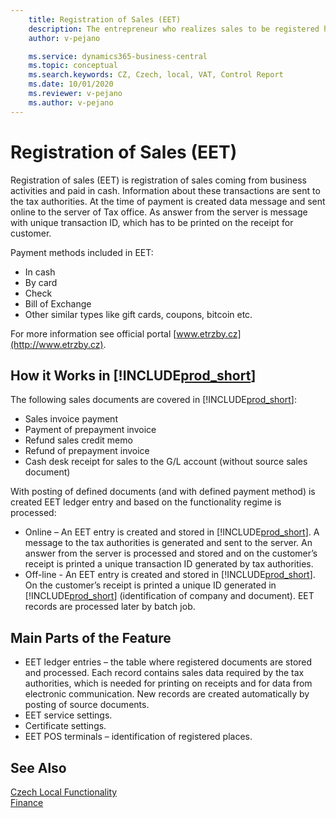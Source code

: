 ```yaml
---
    title: Registration of Sales (EET)
    description: The entrepreneur who realizes sales to be registered has the obligation to register sales. A sale to be registered is a payment in cash, by card, or by similar means, which entails a business income and which is not exempt from registration.
    author: v-pejano

    ms.service: dynamics365-business-central
    ms.topic: conceptual
    ms.search.keywords: CZ, Czech, local, VAT, Control Report
    ms.date: 10/01/2020
    ms.reviewer: v-pejano
    ms.author: v-pejano
---
```


# Registration of Sales (EET)

Registration of sales (EET) is registration of sales coming from business activities and paid in cash. Information about these transactions are sent to the tax authorities. At the time of payment is created data message and sent online to the server of Tax office. As answer from the server is message with unique transaction ID, which has to be printed on the receipt for customer.

Payment methods included in EET:

- In cash  
- By card  
- Check  
- Bill of Exchange  
- Other similar types like gift cards, coupons, bitcoin etc.  

For more information see official portal [www.etrzby.cz](http://www.etrzby.cz).  

## How it Works in [!INCLUDE[prod_short](../../includes/prod_short.md)]

The following sales documents are covered in [!INCLUDE[prod_short](../../includes/prod_short.md)]:

- Sales invoice payment  
- Payment of prepayment invoice  
- Refund sales credit memo  
- Refund of prepayment invoice  
- Cash desk receipt for sales to the G/L account (without source sales document)  

With posting of defined documents (and with defined payment method) is created EET ledger entry and based on the functionality regime is processed:

- Online – An EET entry is created and stored in [!INCLUDE[prod_short](../../includes/prod_short.md)]. A message to the tax authorities is generated and sent to the server. An answer from the server is processed and stored and on the customer’s receipt is printed a unique transaction ID generated by tax authorities.  
- Off-line - An EET entry is created and stored in [!INCLUDE[prod_short](../../includes/prod_short.md)]. On the customer’s receipt is printed a unique ID generated in [!INCLUDE[prod_short](../../includes/prod_short.md)] (identification of company and document). EET records are processed later by batch job.  

## Main Parts of the Feature

- EET ledger entries – the table where registered documents are stored and processed. Each record contains sales data required by the tax authorities, which is needed for printing on receipts and for data from electronic communication. New records are created automatically by posting of source documents.  
- EET service settings.  
- Certificate settings.  
- EET POS terminals – identification of registered places.  

## See Also

[Czech Local Functionality](czech-local-functionality.md)  
[Finance](../../finance.md)
